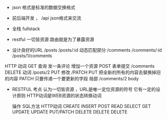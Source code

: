 - json 格式是标准的数据交换格式
- 前后端开发 ， /api json格式来交流
- 全栈 fullstack

- restful 一切皆资源 路由就是为了暴露资源
- 设计良好的URL 
  /posts
  /posts/:id 动态匹配部分
  /comments
  /comments/:id
  /posts/1/comments

HTTP 动词
GET 查询
发一条评论 增加一个资源
POST 表单提交 /comments
DELETE 动词 /posts/2
PUT 修改  /PATCH
PUT 把全新的所有的内容去替换掉旧的内容 
PATCH 只要传递一个要更新的字段 局部
/comments/2 body 

- RESTFUL 考点
  认为一切皆资源 ，URL是唯一定位资源的符号
    它有一定的设计原则 
    HTTP动词是WEB资源的状态转换动词

    操作      SQL方法     HTTP动词
    CREATE   INSERT      POST
    READ     SELECT      GET
    UPDATE   UPDATE      PUT/PATCH
    DELETE   DELETE      DELETE